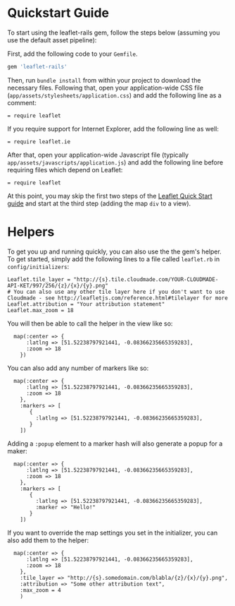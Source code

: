 Quickstart Guide
================

To start using the leaflet-rails gem, follow the steps below (assuming you use the default asset pipeline):

First, add the following code to your `Gemfile`.

```ruby
gem 'leaflet-rails'
``` 

Then, run `bundle install` from within your project to download the necessary files. Following that, open your application-wide CSS file (`app/assets/stylesheets/application.css`) and add the following line as a comment:

```
= require leaflet
```

If you require support for Internet Explorer, add the following line as well:

```
= require leaflet.ie
```

After that, open your application-wide Javascript file (typically `app/assets/javascripts/application.js`) and add the following line before requiring files which depend on Leaflet:

```
= require leaflet
```

At this point, you may skip the first two steps of the [Leaflet Quick Start guide](http://leafletjs.com/examples/quick-start.html) and start at the third step (adding the map `div` to a view).

Helpers
=======

To get you up and running quickly, you can also use the the gem's helper. To get started, simply add the following lines to a file called `leaflet.rb` in `config/initializers`:

    Leaflet.tile_layer = "http://{s}.tile.cloudmade.com/YOUR-CLOUDMADE-API-KET/997/256/{z}/{x}/{y}.png"
    # You can also use any other tile layer here if you don't want to use Cloudmade - see http://leafletjs.com/reference.html#tilelayer for more
    Leaflet.attribution = "Your attribution statement"
    Leaflet.max_zoom = 18
    
You will then be able to call the helper in the view like so:

	  map(:center => {
	      :latlng => [51.52238797921441, -0.08366235665359283],
	      :zoom => 18
	  	})
	  
You can also add any number of markers like so:

	  map(:center => {
	      :latlng => [51.52238797921441, -0.08366235665359283],
	      :zoom => 18
	  	},
	  	:markers => [
           {
             :latlng => [51.52238797921441, -0.08366235665359283],
           }
        ])

Adding a `:popup` element to a marker hash will also generate a popup for a maker:

	  map(:center => {
	      :latlng => [51.52238797921441, -0.08366235665359283],
	      :zoom => 18
	  	},
	  	:markers => [
           {
             :latlng => [51.52238797921441, -0.08366235665359283],
             :marker => "Hello!"
           }
        ])

If you want to override the map settings you set in the initializer, you can also add them to the helper:

	  map(:center => {
	      :latlng => [51.52238797921441, -0.08366235665359283],
	      :zoom => 18
	  	},
	  	:tile_layer => "http://{s}.somedomain.com/blabla/{z}/{x}/{y}.png",
	  	:attribution => "Some other attribution text",
	  	:max_zoom = 4
	  	)